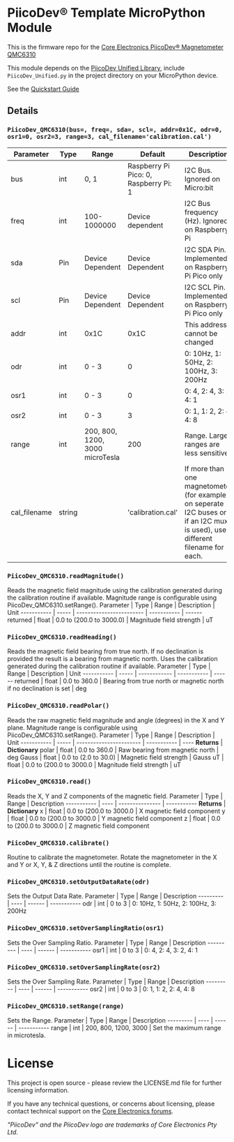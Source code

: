 <!-- TODO How to use this template
Follow these commented instructions to build the repo.
Delete the instructions as you go, to keep for a cleaner final file.
 -->

<!-- TODO update title to be descriptive. Eg.
PiicoDev® [Description] [Part#] MicroPython Module
PiicoDev® Precision Temperature Sensor TMP117 MicroPython Module -->
# PiicoDev® Template MicroPython Module

<!-- TODO update link URL with CE SKU -->
<!-- TODO update link title -->
This is the firmware repo for the [Core Electronics PiicoDev® Magnetometer QMC6310](https://core-electronics.com.au/catalog/product/view/sku/CE07937)

This module depends on the [PiicoDev Unified Library](https://github.com/CoreElectronics/CE-PiicoDev-Unified), include `PiicoDev_Unified.py` in the project directory on your MicroPython device.

See the [Quickstart Guide](https://piico.dev/p15)

## Details
### `PiicoDev_QMC6310(bus=, freq=, sda=, scl=, addr=0x1C, odr=0, osr1=0, osr2=3, range=3, cal_filename='calibration.cal')`
Parameter | Type | Range            | Default                               | Description
--------- | ---- | ---------------- | ------------------------------------- | --------------------------------------------------
bus       | int  | 0, 1             | Raspberry Pi Pico: 0, Raspberry Pi: 1 | I2C Bus.  Ignored on Micro:bit
freq      | int  | 100-1000000      | Device dependent                      | I2C Bus frequency (Hz).  Ignored on Raspberry Pi
sda       | Pin  | Device Dependent | Device Dependent                      | I2C SDA Pin. Implemented on Raspberry Pi Pico only
scl       | Pin  | Device Dependent | Device Dependent                      | I2C SCL Pin. Implemented on Raspberry Pi Pico only
addr      | int  | 0x1C             | 0x1C                                  | This address cannot be changed
odr       | int  | 0 - 3            | 0                                     | 0: 10Hz, 1: 50Hz, 2: 100Hz, 3: 200Hz
osr1      | int  | 0 - 3            | 0                                     | 0: 4, 2: 4, 3: 2, 4: 1
osr2      | int  | 0 - 3            | 3                                     | 0: 1, 1: 2, 2: 4, 4: 8
range     | int  | 200, 800, 1200, 3000 microTesla            | 200                                   | Range. Larger ranges are less sensitive.
cal_filename | string |  | 'calibration.cal' | If more than one magnetometer (for example on seperate I2C buses or if an I2C mux is used), use a different filename for each.

### `PiicoDev_QMC6310.readMagnitude()`
Reads the magnetic field magnitude using the calibration generated during the calibration routine if available.  Magnitude range is configurable using PiicoDev_QMC6310.setRange().
Parameter   | Type  | Range                    | Description | Unit
----------- | ----- | ------------------------ | ----------- | ------
returned    | float | 0.0 to (200.0 to 3000.0) | Magnitude field strength | uT

### `PiicoDev_QMC6310.readHeading()`
Reads the magnetic field bearing from true north.  If no declination is provided the result is a bearing from magnetic north.  Uses the calibration generated during the calibration routine if available.
Parameter   | Type  | Range        | Description | Unit
----------- | ----- | ------------ | ----------- | ------
returned    | float | 0.0 to 360.0 | Bearing from true north or magnetic north if no declination is set | deg

### `PiicoDev_QMC6310.readPolar()`
Reads the raw magnetic field magnitude and angle (degrees) in the X and Y plane.  Magnitude range is configurable using PiicoDev_QMC6310.setRange().
Parameter   | Type  | Range                   | Description | Unit
----------- | ----- | ----------------------- | ----------- | ----
**Returns** | **Dictionary**
polar       | float | 0.0 to 360.0            | Raw bearing from magnetic north | deg
Gauss       | float | 0.0 to (2.0 to 30.0)    | Magnetic field strength | Gauss
uT          | float | 0.0 to (200.0 to 3000.0 | Magnitude field strength | uT

### `PiicoDev_QMC6310.read()`
Reads the X, Y and Z components of the magnetic field.
Parameter   | Type | Range           | Description
----------- | ---- | --------------- | -----------
**Returns** | **Dictionary**
x           | float  | 0.0 to (200.0 to 3000.0 | X magnetic field component
y           | float  | 0.0 to (200.0 to 3000.0 | Y magnetic field component
z           | float  | 0.0 to (200.0 to 3000.0 | Z magnetic field component

### `PiicoDev_QMC6310.calibrate()`
Routine to calibrate the magnetometer.  Rotate the magnetometer in the X and Y or X, Y, & Z directions until the routine is complete.

### `PiicoDev_QMC6310.setOutputDataRate(odr)`
Sets the Output Data Rate.
Parameter | Type | Range  | Description
--------- | ---- | ------ | -----------
odr       | int  | 0 to 3 | 0: 10Hz, 1: 50Hz, 2: 100Hz, 3: 200Hz

### `PiicoDev_QMC6310.setOverSamplingRatio(osr1)`
Sets the Over Sampling Ratio.
Parameter | Type | Range  | Description
--------- | ---- | ------ | -----------
osr1      | int  | 0 to 3 | 0: 4, 2: 4, 3: 2, 4: 1

### `PiicoDev_QMC6310.setOverSamplingRate(osr2)`
Sets the Over Sampling Rate.
Parameter | Type | Range  | Description
--------- | ---- | ------ | -----------
osr2      | int  | 0 to 3 | 0: 1, 1: 2, 2: 4, 4: 8

### `PiicoDev_QMC6310.setRange(range)`
Sets the Range.
Parameter | Type | Range  | Description
--------- | ---- | ------ | -----------
range     | int  | 200, 800, 1200, 3000 | Set the maximum range in microtesla. 

# License
This project is open source - please review the LICENSE.md file for further licensing information.

If you have any technical questions, or concerns about licensing, please contact technical support on the [Core Electronics forums](https://forum.core-electronics.com.au/).

*\"PiicoDev\" and the PiicoDev logo are trademarks of Core Electronics Pty Ltd.*
